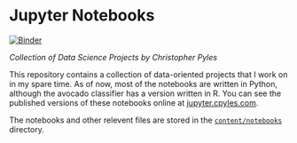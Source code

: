 # Jupyter Notebooks

[![Binder](https://mybinder.org/badge_logo.svg)](https://mybinder.org/v2/gh/chrispyles/jupyter/master?filepath=content%2Fnotebooks)

_Collection of Data Science Projects by Christopher Pyles_

This repository contains a collection of data-oriented projects that I work on in my spare time. As of now, most of the notebooks are written in Python, although the avocado classifier has a version written in R. You can see the published versions of these notebooks online at [jupyter.cpyles.com](https://jupyter.cpyles.com).

The notebooks and other relevent files are stored in the [`content/notebooks`](./content/notebooks) directory.
